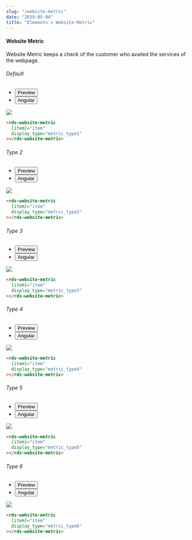 ```yaml
---
slug: "/website-metric"
date: "2019-05-04"
title: "Elements > Website-Metric"
---
```


<!-- CSS only -->
<link href="https://cdn.jsdelivr.net/npm/bootstrap@5.1.3/dist/css/bootstrap.min.css" rel="stylesheet" integrity="sha384-1BmE4kWBq78iYhFldvKuhfTAU6auU8tT94WrHftjDbrCEXSU1oBoqyl2QvZ6jIW3" crossorigin="anonymous">
<link rel="stylesheet" href="../../../../../../../raaghu/src/assets/css/style-elements.css">
<link rel="stylesheet" href="../../../../../../../raaghu/src/assets/css/main.css">


#### Website Metric

<p class="checkbox-def">Website Metric keeps a check of the customer who availed the services of the webpage.</p>

<!-- Basic -->
<section class="py-4">
    <h6>Default</h6>
    <div class="py-3">
      <div class="cust-tabs">
        <ul class="nav nav-tabs" id="myTab" role="tablist">
          <li class="nav-item" role="presentation">
            <button class="nav-link active" id="PreviewBasic-tab" data-bs-toggle="tab" data-bs-target="#PreviewBasic" type="button" role="tab" aria-controls="PreviewBasic" aria-selected="true">Preview </button>
          </li>
          <li class="nav-item" role="presentation">
            <button class="nav-link" id="AngularBasic-tab" data-bs-toggle="tab" data-bs-target="#AngularBasic" type="button" role="tab" aria-controls="AngularBasic" aria-selected="false"><i class="bi bi-code-slash" style="font-size:1.0rem"></i>Angular</button>
          </li>
        </ul>
      </div>
      <div class="tab-content card border" id="myTabContent">
        <div class="tab-pane fade show active" id="PreviewBasic" role="tabpanel" aria-labelledby="PreviewBasic-tab">
         <div class="contents p-5">
            <div class="row">
              <div class="col-md-12">
                <img src="/images/website-metric.png" class=" img-fluid">
              </div>
            </div>
          </div>
        </div>
        <div class="tab-pane fade show" id="AngularBasic" role="tabpanel" aria-labelledby="AngularBasic-tab">
          <div class="contents bg-code">
<div class="row m-0">

```html
<rds-website-metric
  [item]="item"
  display_type="metric_type1"
></rds-website-metric>
```

</div>
          </div>
        </div>
      </div>
    </div>
  </section>

  <section class="py-4">
    <h6>Type 2</h6>
    <div class="py-3">
      <div class="cust-tabs">
        <ul class="nav nav-tabs" id="myTab" role="tablist">
          <li class="nav-item" role="presentation">
            <button class="nav-link active" id="PreviewType1-tab" data-bs-toggle="tab" data-bs-target="#PreviewType1" type="button" role="tab" aria-controls="PreviewType1" aria-selected="true">Preview </button>
          </li>
          <li class="nav-item" role="presentation">
            <button class="nav-link" id="AngularType1-tab" data-bs-toggle="tab" data-bs-target="#AngularType1" type="button" role="tab" aria-controls="AngularType1" aria-selected="false"><i class="bi bi-code-slash" style="font-size:1.0rem"></i>Angular</button>
          </li>
        </ul>
      </div>
      <div class="tab-content card border" id="myTabContent">
        <div class="tab-pane fade show active" id="PreviewType1" role="tabpanel" aria-labelledby="PreviewType1-tab">
         <div class="contents p-5">
            <div class="row">
              <div class="col-md-12">
                <img src="/images/website-metric-2.png" class=" img-fluid w-100">
              </div>
            </div>
          </div>
        </div>
        <div class="tab-pane fade show" id="AngularType1" role="tabpanel" aria-labelledby="AngularType1-tab">
          <div class="contents bg-code">
<div class="row m-0">

```html
<rds-website-metric
  [item]="item"
  display_type="metric_type2"
></rds-website-metric>
```

</div>
          </div>
        </div>
      </div>
    </div>
  </section>

  <section class="py-4">
    <h6>Type 3</h6>
    <div class="py-3">
      <div class="cust-tabs">
        <ul class="nav nav-tabs" id="myTab" role="tablist">
          <li class="nav-item" role="presentation">
            <button class="nav-link active" id="PreviewType2-tab" data-bs-toggle="tab" data-bs-target="#PreviewType2" type="button" role="tab" aria-controls="PreviewType2" aria-selected="true">Preview </button>
          </li>
          <li class="nav-item" role="presentation">
            <button class="nav-link" id="AngularType2-tab" data-bs-toggle="tab" data-bs-target="#AngularType2" type="button" role="tab" aria-controls="AngularType2" aria-selected="false"><i class="bi bi-code-slash" style="font-size:1.0rem"></i>Angular</button>
          </li>
        </ul>
      </div>
      <div class="tab-content card border" id="myTabContent">
        <div class="tab-pane fade show active" id="PreviewType2" role="tabpanel" aria-labelledby="PreviewType2-tab">
         <div class="contents p-5">
            <div class="row">
              <div class="col-md-12">
                <img src="/images/website-metric-3.png" class=" img-fluid">
              </div>
            </div>
          </div>
        </div>
        <div class="tab-pane fade show" id="AngularType2" role="tabpanel" aria-labelledby="AngularType2-tab">
          <div class="contents bg-code">
<div class="row m-0">

```html
<rds-website-metric
  [item]="item"
  display_type="metric_type3"
></rds-website-metric>
```

</div>
          </div>
        </div>
      </div>
    </div>
  </section>

  <section class="py-4">
    <h6>Type 4</h6>
    <div class="py-3">
      <div class="cust-tabs">
        <ul class="nav nav-tabs" id="myTab" role="tablist">
          <li class="nav-item" role="presentation">
            <button class="nav-link active" id="PreviewType3-tab" data-bs-toggle="tab" data-bs-target="#PreviewType3" type="button" role="tab" aria-controls="PreviewType3" aria-selected="true">Preview </button>
          </li>
          <li class="nav-item" role="presentation">
            <button class="nav-link" id="AngularType3-tab" data-bs-toggle="tab" data-bs-target="#AngularType3" type="button" role="tab" aria-controls="AngularType3" aria-selected="false"><i class="bi bi-code-slash" style="font-size:1.0rem"></i>Angular</button>
          </li>
        </ul>
      </div>
      <div class="tab-content card border" id="myTabContent">
        <div class="tab-pane fade show active" id="PreviewType3" role="tabpanel" aria-labelledby="PreviewType3-tab">
         <div class="contents p-5">
            <div class="row">
              <div class="col-md-12">
                <img src="/images/website-metric-4.png" class=" img-fluid">
              </div>
            </div>
          </div>
        </div>
        <div class="tab-pane fade show" id="AngularType3" role="tabpanel" aria-labelledby="AngularType3-tab">
          <div class="contents bg-code">
<div class="row m-0">

```html
<rds-website-metric
  [item]="item"
  display_type="metric_type4"
></rds-website-metric>
```

</div>
          </div>
        </div>
      </div>
    </div>
  </section>

  <section class="py-4">
    <h6>Type 5</h6>
    <div class="py-3">
      <div class="cust-tabs">
        <ul class="nav nav-tabs" id="myTab" role="tablist">
          <li class="nav-item" role="presentation">
            <button class="nav-link active" id="PreviewType4-tab" data-bs-toggle="tab" data-bs-target="#PreviewType4" type="button" role="tab" aria-controls="PreviewType4" aria-selected="true">Preview </button>
          </li>
          <li class="nav-item" role="presentation">
            <button class="nav-link" id="AngularType4-tab" data-bs-toggle="tab" data-bs-target="#AngularType4" type="button" role="tab" aria-controls="AngularType4" aria-selected="false"><i class="bi bi-code-slash" style="font-size:1.0rem"></i>Angular</button>
          </li>
        </ul>
      </div>
      <div class="tab-content card border" id="myTabContent">
        <div class="tab-pane fade show active" id="PreviewType4" role="tabpanel" aria-labelledby="PreviewType4-tab">
         <div class="contents p-5">
            <div class="row">
              <div class="col-md-12">
                <img src="/images/website-metric-5.png" class=" img-fluid">
              </div>
            </div>
          </div>
        </div>
        <div class="tab-pane fade show" id="AngularType4" role="tabpanel" aria-labelledby="AngularType4-tab">
          <div class="contents bg-code">
<div class="row m-0">

```html
<rds-website-metric
  [item]="item"
  display_type="metric_type5"
></rds-website-metric>
```

</div>
          </div>
        </div>
      </div>
    </div>
  </section>

  <section class="py-4">
    <h6>Type 6</h6>
    <div class="py-3">
      <div class="cust-tabs">
        <ul class="nav nav-tabs" id="myTab" role="tablist">
          <li class="nav-item" role="presentation">
            <button class="nav-link active" id="PreviewType5-tab" data-bs-toggle="tab" data-bs-target="#PreviewType5" type="button" role="tab" aria-controls="PreviewType5" aria-selected="true">Preview </button>
          </li>
          <li class="nav-item" role="presentation">
            <button class="nav-link" id="AngularType5-tab" data-bs-toggle="tab" data-bs-target="#AngularType5" type="button" role="tab" aria-controls="AngularType5" aria-selected="false"><i class="bi bi-code-slash" style="font-size:1.0rem"></i>Angular</button>
          </li>
        </ul>
      </div>
      <div class="tab-content card border" id="myTabContent">
        <div class="tab-pane fade show active" id="PreviewType5" role="tabpanel" aria-labelledby="PreviewType5-tab">
         <div class="contents p-5">
            <div class="row">
              <div class="col-md-12">
                <img src="/images/website-metric-6.png" class=" img-fluid">
              </div>
            </div>
          </div>
        </div>
        <div class="tab-pane fade show" id="AngularType5" role="tabpanel" aria-labelledby="AngularType5-tab">
          <div class="contents bg-code">
<div class="row m-0">

```html
<rds-website-metric
  [item]="item"
  display_type="metric_type6"
></rds-website-metric>
```

</div>
          </div>
        </div>
      </div>
    </div>
  </section>
